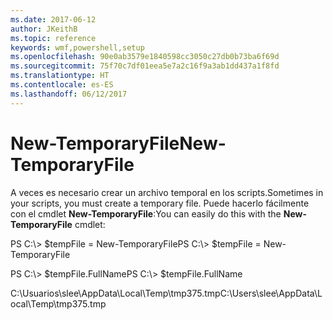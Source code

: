 ```yaml
---
ms.date: 2017-06-12
author: JKeithB
ms.topic: reference
keywords: wmf,powershell,setup
ms.openlocfilehash: 90e0ab3579e1840598cc3050c27db0b73ba6f69d
ms.sourcegitcommit: 75f70c7df01eea5e7a2c16f9a3ab1dd437a1f8fd
ms.translationtype: HT
ms.contentlocale: es-ES
ms.lasthandoff: 06/12/2017
---
```

# <a name="new-temporaryfile"></a><span data-ttu-id="49d91-102">New-TemporaryFile</span><span class="sxs-lookup"><span data-stu-id="49d91-102">New-TemporaryFile</span></span>
<span data-ttu-id="49d91-103">A veces es necesario crear un archivo temporal en los scripts.</span><span class="sxs-lookup"><span data-stu-id="49d91-103">Sometimes in your scripts, you must create a temporary file.</span></span> <span data-ttu-id="49d91-104">Puede hacerlo fácilmente con el cmdlet **New-TemporaryFile**:</span><span class="sxs-lookup"><span data-stu-id="49d91-104">You can easily do this with the **New-TemporaryFile** cmdlet:</span></span>

<span data-ttu-id="49d91-105">PS C:\\&gt; $tempFile = New-TemporaryFile</span><span class="sxs-lookup"><span data-stu-id="49d91-105">PS C:\\&gt; $tempFile = New-TemporaryFile</span></span>

<span data-ttu-id="49d91-106">PS C:\\&gt; $tempFile.FullName</span><span class="sxs-lookup"><span data-stu-id="49d91-106">PS C:\\&gt; $tempFile.FullName</span></span>

<span data-ttu-id="49d91-107">C:\\Usuarios\\slee\\AppData\\Local\\Temp\\tmp375.tmp</span><span class="sxs-lookup"><span data-stu-id="49d91-107">C:\\Users\\slee\\AppData\\Local\\Temp\\tmp375.tmp</span></span>

